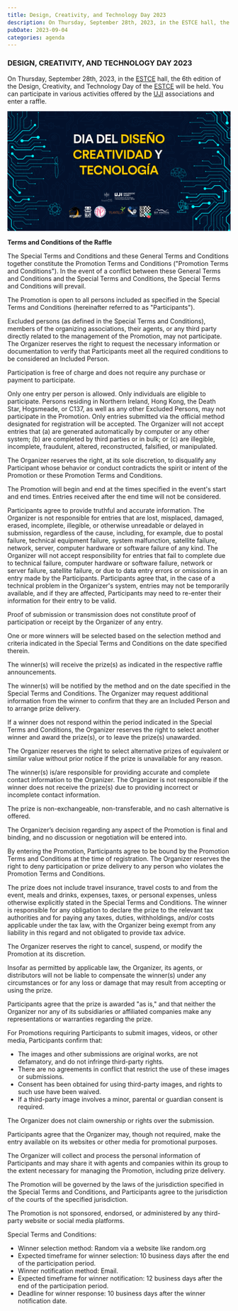 ```yaml
---
title: Design, Creativity, and Technology Day 2023
description: On Thursday, September 28th, 2023, in the ESTCE hall, the 6th edition of the Design, Creativity, and Technology Day of the ESTCE will take place. You can participate in various activities offered by the UJI associations and enter a raffle.
pubDate: 2023-09-04
categories: agenda
---
```


### DESIGN, CREATIVITY, AND TECHNOLOGY DAY 2023

On Thursday, September 28th, 2023, in the [ESTCE](https://www.google.es/maps/place/Escuela+Superior+de+Tecnologia+I+Ciencias+Experimentales,+Avenguda+Avenida+de+Vicente+Sos+Baynat,+12006+Castell%C3%B3n+de+la+Plana,+Castell%C3%B3n/@39.9926864,-0.0678504,19z/data=!3m1!4b1!4m5!3m4!1s0xd5ffe0f98be12e9:0x4e7634c2c3b978b7!8m2!3d39.9926854!4d-0.0673032?shorturl=1) hall, the 6th edition of the Design, Creativity, and Technology Day of the [ESTCE](https://www.google.es/maps/place/Escuela+Superior+de+Tecnologia+I+Ciencias+Experimentales,+Avenguda+Avenida+de+Vicente+Sos+Baynat,+12006+Castell%C3%B3n+de+la+Plana,+Castell%C3%B3n/@39.9926864,-0.0678504,19z/data=!3m1!4b1!4m5!3m4!1s0xd5ffe0f98be12e9:0x4e7634c2c3b978b7!8m2!3d39.9926854!4d-0.0673032?shorturl=1) will be held. You can participate in various activities offered by the [UJI](https://www.google.es/maps/place/Universitat+Jaume+I/@39.9902105,-0.0511631,14z/data=!4m6!3m5!1s0xd5ffe0fca9b5147:0x1368bf53b3a7fb3f!8m2!3d39.9943481!4d-0.0702147!16zL20vMDg0dGNk?coh=164777&entry=tt&shorturl=1) associations and enter a raffle.

 ![](images/PHOTOCALL-1024x550.png)  

**Terms and Conditions of the Raffle**

The Special Terms and Conditions and these General Terms and Conditions together constitute the Promotion Terms and Conditions ("Promotion Terms and Conditions"). In the event of a conflict between these General Terms and Conditions and the Special Terms and Conditions, the Special Terms and Conditions will prevail.

The Promotion is open to all persons included as specified in the Special Terms and Conditions (hereinafter referred to as "Participants").

Excluded persons (as defined in the Special Terms and Conditions), members of the organizing associations, their agents, or any third party directly related to the management of the Promotion, may not participate. The Organizer reserves the right to request the necessary information or documentation to verify that Participants meet all the required conditions to be considered an Included Person.

Participation is free of charge and does not require any purchase or payment to participate.

Only one entry per person is allowed. Only individuals are eligible to participate. Persons residing in Northern Ireland, Hong Kong, the Death Star, Hogsmeade, or C137, as well as any other Excluded Persons, may not participate in the Promotion. Only entries submitted via the official method designated for registration will be accepted. The Organizer will not accept entries that (a) are generated automatically by computer or any other system; (b) are completed by third parties or in bulk; or (c) are illegible, incomplete, fraudulent, altered, reconstructed, falsified, or manipulated.

The Organizer reserves the right, at its sole discretion, to disqualify any Participant whose behavior or conduct contradicts the spirit or intent of the Promotion or these Promotion Terms and Conditions.

The Promotion will begin and end at the times specified in the event's start and end times. Entries received after the end time will not be considered.

Participants agree to provide truthful and accurate information. The Organizer is not responsible for entries that are lost, misplaced, damaged, erased, incomplete, illegible, or otherwise unreadable or delayed in submission, regardless of the cause, including, for example, due to postal failure, technical equipment failure, system malfunction, satellite failure, network, server, computer hardware or software failure of any kind. The Organizer will not accept responsibility for entries that fail to complete due to technical failure, computer hardware or software failure, network or server failure, satellite failure, or due to data entry errors or omissions in an entry made by the Participants. Participants agree that, in the case of a technical problem in the Organizer's system, entries may not be temporarily available, and if they are affected, Participants may need to re-enter their information for their entry to be valid.

Proof of submission or transmission does not constitute proof of participation or receipt by the Organizer of any entry.

One or more winners will be selected based on the selection method and criteria indicated in the Special Terms and Conditions on the date specified therein.

The winner(s) will receive the prize(s) as indicated in the respective raffle announcements.

The winner(s) will be notified by the method and on the date specified in the Special Terms and Conditions. The Organizer may request additional information from the winner to confirm that they are an Included Person and to arrange prize delivery.

If a winner does not respond within the period indicated in the Special Terms and Conditions, the Organizer reserves the right to select another winner and award the prize(s), or to leave the prize(s) unawarded.

The Organizer reserves the right to select alternative prizes of equivalent or similar value without prior notice if the prize is unavailable for any reason.

The winner(s) is/are responsible for providing accurate and complete contact information to the Organizer. The Organizer is not responsible if the winner does not receive the prize(s) due to providing incorrect or incomplete contact information.

The prize is non-exchangeable, non-transferable, and no cash alternative is offered.

The Organizer’s decision regarding any aspect of the Promotion is final and binding, and no discussion or negotiation will be entered into.

By entering the Promotion, Participants agree to be bound by the Promotion Terms and Conditions at the time of registration. The Organizer reserves the right to deny participation or prize delivery to any person who violates the Promotion Terms and Conditions.

The prize does not include travel insurance, travel costs to and from the event, meals and drinks, expenses, taxes, or personal expenses, unless otherwise explicitly stated in the Special Terms and Conditions. The winner is responsible for any obligation to declare the prize to the relevant tax authorities and for paying any taxes, duties, withholdings, and/or costs applicable under the tax law, with the Organizer being exempt from any liability in this regard and not obligated to provide tax advice.

The Organizer reserves the right to cancel, suspend, or modify the Promotion at its discretion.

Insofar as permitted by applicable law, the Organizer, its agents, or distributors will not be liable to compensate the winner(s) under any circumstances or for any loss or damage that may result from accepting or using the prize.

Participants agree that the prize is awarded "as is," and that neither the Organizer nor any of its subsidiaries or affiliated companies make any representations or warranties regarding the prize.

For Promotions requiring Participants to submit images, videos, or other media, Participants confirm that:

- The images and other submissions are original works, are not defamatory, and do not infringe third-party rights.
- There are no agreements in conflict that restrict the use of these images or submissions.
- Consent has been obtained for using third-party images, and rights to such use have been waived.
- If a third-party image involves a minor, parental or guardian consent is required.

The Organizer does not claim ownership or rights over the submission.

Participants agree that the Organizer may, though not required, make the entry available on its websites or other media for promotional purposes.

The Organizer will collect and process the personal information of Participants and may share it with agents and companies within its group to the extent necessary for managing the Promotion, including prize delivery.

The Promotion will be governed by the laws of the jurisdiction specified in the Special Terms and Conditions, and Participants agree to the jurisdiction of the courts of the specified jurisdiction.

The Promotion is not sponsored, endorsed, or administered by any third-party website or social media platforms.

Special Terms and Conditions:
- Winner selection method: Random via a website like random.org
- Expected timeframe for winner selection: 10 business days after the end of the participation period.
- Winner notification method: Email.
- Expected timeframe for winner notification: 12 business days after the end of the participation period.
- Deadline for winner response: 10 business days after the winner notification date.
